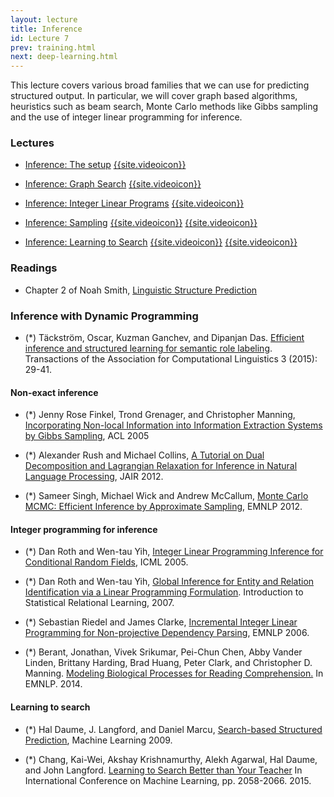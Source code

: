 ```yaml
---
layout: lecture
title: Inference
id: Lecture 7
prev: training.html
next: deep-learning.html
---
```



This lecture covers various broad families that we can use for predicting
structured output. In particular, we will cover graph based algorithms,
heuristics such as beam search, Monte Carlo methods like Gibbs sampling and the
use of integer linear programming for inference.


### Lectures

- [Inference: The setup]({{site.lectures}}/slides/inference/inference.pdf)
  [{{site.videoicon}}](https://www.youtube.com/watch?v=IPUrI5uyGnM&index=18&list=PLQyIezs6RFZKDSqQIBn-LKuFF2LTKMz3l)

- [Inference: Graph Search]({{site.lectures}}/slides/inference/search.pdf)
  [{{site.videoicon}}](https://www.youtube.com/watch?v=0cnpyuEHglE&index=19&list=PLQyIezs6RFZKDSqQIBn-LKuFF2LTKMz3l)

- [Inference: Integer Linear Programs]({{site.lectures}}/slides/inference/ilp.pdf)
  [{{site.videoicon}}](https://www.youtube.com/watch?v=T8dUavnflcM&index=20&list=PLQyIezs6RFZKDSqQIBn-LKuFF2LTKMz3l)

- [Inference: Sampling]({{site.lectures}}/slides/inference/sampling.pdf)
  [{{site.videoicon}}](https://www.youtube.com/watch?v=tOMLU0A8hFo&index=21&list=PLQyIezs6RFZKDSqQIBn-LKuFF2LTKMz3l)
  [{{site.videoicon}}](https://www.youtube.com/watch?v=L2D2nId_0Tg&index=22&list=PLQyIezs6RFZKDSqQIBn-LKuFF2LTKMz3l)

- [Inference: Learning to Search]({{site.lectures}}/slides/learning-to-search/learning-to-search.pdf)
  [{{site.videoicon}}](https://www.youtube.com/watch?v=eaAbUxGyFxc&index=23&list=PLQyIezs6RFZKDSqQIBn-LKuFF2LTKMz3l)
  [{{site.videoicon}}](https://www.youtube.com/watch?v=Zg7e6PJPtIM&index=24&list=PLQyIezs6RFZKDSqQIBn-LKuFF2LTKMz3l)

### Readings

-   Chapter 2 of Noah Smith, [Linguistic Structure
    Prediction](http://www.morganclaypool.com/doi/pdf/10.2200/S00361ED1V01Y201105HLT013)

### Inference with Dynamic Programming

- (\*) Täckström, Oscar, Kuzman Ganchev, and Dipanjan Das. [Efficient inference and structured learning for semantic role labeling](https://transacl.org/ojs/index.php/tacl/article/viewFile/465/105). Transactions of the Association for Computational Linguistics 3 (2015): 29-41.

#### Non-exact inference

-   (\*) Jenny Rose Finkel, Trond Grenager, and Christopher Manning,
    [Incorporating Non-local Information into Information Extraction
    Systems by Gibbs
    Sampling](http://nlp.stanford.edu/~manning/papers/gibbscrf3.pdf),
    ACL 2005

-   (\*) Alexander Rush and Michael Collins,
    [A Tutorial on Dual Decomposition and Lagrangian Relaxation for Inference in Natural Language Processing](https://www.jair.org/media/3680/live-3680-6584-jair.pdf),
    JAIR 2012.

-   (\*) Sameer Singh, Michael Wick and Andrew McCallum, [Monte Carlo
    MCMC: Efficient Inference by Approximate
    Sampling](https://ciir-publications.cs.umass.edu/getpdf.php?id=1053),
    EMNLP 2012.


#### Integer programming for inference

-   (\*) Dan Roth and Wen-tau Yih, [Integer Linear Programming Inference
    for Conditional Random
    Fields](http://l2r.cs.uiuc.edu/~danr/Papers/RothYi05.pdf),
    ICML 2005.

-   (\*) Dan Roth and Wen-tau Yih, [Global Inference for Entity and
    Relation Identification via a Linear Programming
    Formulation](http://cogcomp.cs.illinois.edu/papers/RothYi07.pdf).
    Introduction to Statistical Relational Learning, 2007.

-   (\*) Sebastian Riedel and James Clarke, [Incremental Integer Linear
    Programming for Non-projective Dependency
    Parsing](https://homes.cs.washington.edu/~nasmith/papers/martins+smith+xing.acl09.pdf), EMNLP 2006.

- (\*) Berant, Jonathan, Vivek Srikumar, Pei-Chun Chen, Abby Vander
  Linden, Brittany Harding, Brad Huang, Peter Clark, and Christopher
  D. Manning. [Modeling Biological Processes for Reading Comprehension.](http://svivek.com/research/publications/berant-srikumar-manning-emnlp14.pdf)
  In EMNLP. 2014.

#### Learning to search

- (\*) Hal Daume, J. Langford, and Daniel Marcu,
  [Search-based Structured Prediction](http://www.umiacs.umd.edu/~hal/docs/daume09searn.pdf),
  Machine Learning 2009.

- (\*) Chang, Kai-Wei, Akshay Krishnamurthy, Alekh Agarwal, Hal Daume,
  and John
  Langford. [Learning to Search Better than Your Teacher](http://proceedings.mlr.press/v37/changb15.pdf)
  In International Conference on Machine Learning,
  pp. 2058-2066. 2015.
